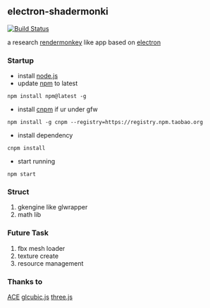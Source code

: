 electron-shadermonki
---

[![Build Status](https://travis-ci.org/gameknife/electron-shadermonki.svg?branch=master)](https://travis-ci.org/gameknife/electron-shadermonki)

a research [rendermonkey](http://developer.amd.com/tools-and-sdks/archive/games-cgi/rendermonkey-toolsuite/) like app based on [electron](https://github.com/electron/electron)

### Startup

* install [node.js](https://nodejs.org)
* update [npm](https://www.npmjs.com) to latest
```
npm install npm@latest -g 
```
* install [cnpm](https://npm.taobao.org/) if ur under gfw
```
npm install -g cnpm --registry=https://registry.npm.taobao.org
```
* install dependency
```
cnpm install
```
* start running
```
npm start
```

### Struct

1. gkengine like glwrapper
1. math lib

### Future Task

1. fbx mesh loader
1. texture create
1. resource management

### Thanks to

[ACE](https://github.com/ajaxorg/ace)
[glcubic.js](https://github.com/doxas/glcubic.js)
[three.js](https://github.com/mrdoob/three.js)
